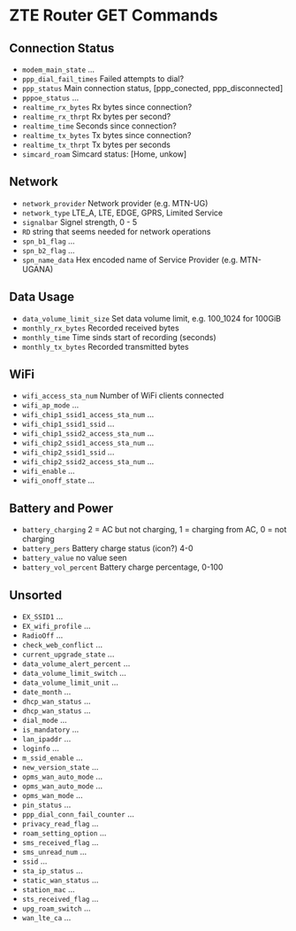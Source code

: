 # ZTE Router GET Commands

## Connection Status
* `modem_main_state` ...
* `ppp_dial_fail_times` Failed attempts to dial?
* `ppp_status` Main connection status, [ppp_conected, ppp_disconnected]
* `pppoe_status` ...
* `realtime_rx_bytes` Rx bytes since connection?
* `realtime_rx_thrpt` Rx bytes per second?
* `realtime_time` Seconds since connection?
* `realtime_tx_bytes` Tx bytes since connection?
* `realtime_tx_thrpt` Tx bytes per seconds
* `simcard_roam` Simcard status: [Home, unkow]

## Network
* `network_provider` Network provider (e.g. MTN-UG)
* `network_type` LTE_A, LTE, EDGE, GPRS, Limited Service
* `signalbar` Signel strength, 0 - 5
* `RD` string that seems needed for network operations
* `spn_b1_flag` ...
* `spn_b2_flag` ...
* `spn_name_data` Hex encoded name of Service Provider (e.g. MTN-UGANA)

## Data Usage
* `data_volume_limit_size` Set data volume limit, e.g. 100_1024 for 100GiB
* `monthly_rx_bytes` Recorded received bytes
* `monthly_time` Time sinds start of recording (seconds)
* `monthly_tx_bytes` Recorded transmitted bytes

## WiFi
* `wifi_access_sta_num` Number of WiFi clients connected
* `wifi_ap_mode` ...
* `wifi_chip1_ssid1_access_sta_num` ...
* `wifi_chip1_ssid1_ssid` ...
* `wifi_chip1_ssid2_access_sta_num` ...
* `wifi_chip2_ssid1_access_sta_num` ...
* `wifi_chip2_ssid1_ssid` ...
* `wifi_chip2_ssid2_access_sta_num` ...
* `wifi_enable` ...
* `wifi_onoff_state` ...

## Battery and Power
* `battery_charging` 2 = AC but not charging, 1 = charging from AC, 0 = not charging
* `battery_pers` Battery charge status (icon?) 4-0
* `battery_value` no value seen
* `battery_vol_percent` Battery charge percentage, 0-100

## Unsorted
* `EX_SSID1` ...
* `EX_wifi_profile` ...
* `RadioOff` ...
* `check_web_conflict` ...
* `current_upgrade_state` ...
* `data_volume_alert_percent` ...
* `data_volume_limit_switch` ...
* `data_volume_limit_unit` ...
* `date_month` ...
* `dhcp_wan_status` ...
* `dhcp_wan_status` ...
* `dial_mode` ...
* `is_mandatory` ...
* `lan_ipaddr` ...
* `loginfo` ...
* `m_ssid_enable` ...
* `new_version_state` ...
* `opms_wan_auto_mode` ...
* `opms_wan_auto_mode` ...
* `opms_wan_mode` ...
* `pin_status` ...
* `ppp_dial_conn_fail_counter` ...
* `privacy_read_flag` ...
* `roam_setting_option` ...
* `sms_received_flag` ...
* `sms_unread_num` ...
* `ssid` ...
* `sta_ip_status` ...
* `static_wan_status` ...
* `station_mac` ...
* `sts_received_flag` ...
* `upg_roam_switch` ...
* `wan_lte_ca` ...
